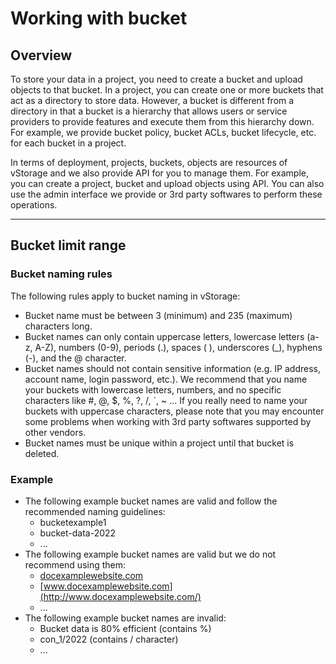 # Working with bucket

## Overview <a href="#tong-quan" id="tong-quan"></a>

To store your data in a project, you need to create a bucket and upload objects to that bucket. In a project, you can create one or more buckets that act as a directory to store data. However, a bucket is different from a directory in that a bucket is a hierarchy that allows users or service providers to provide features and execute them from this hierarchy down. For example, we provide bucket policy, bucket ACLs, bucket lifecycle, etc. for each bucket in a project.

In terms of deployment, projects, buckets, objects are resources of vStorage and we also provide API for you to manage them. For example, you can create a project, bucket and upload objects using API. You can also use the admin interface we provide or 3rd party softwares to perform these operations.

***

## Bucket limit range <a href="#pham-vi-gioi-han-bucket" id="pham-vi-gioi-han-bucket"></a>

### **Bucket naming rules**

The following rules apply to bucket naming in vStorage:

* Bucket name must be between 3 (minimum) and 235 (maximum) characters long.
* Bucket names can only contain uppercase letters, lowercase letters (a-z, A-Z), numbers (0-9), periods (.), spaces ( ), underscores (\_), hyphens (-), and the @ character.
* Bucket names should not contain sensitive information (e.g. IP address, account name, login password, etc.). We recommend that you name your buckets with lowercase letters, numbers, and no specific characters like #, @, $, %, ?, /, \`, \~ ... If you really need to name your buckets with uppercase characters, please note that you may encounter some problems when working with 3rd party softwares supported by other vendors.
* Bucket names must be unique within a project until that bucket is deleted.

### **Example**

* The following example bucket names are valid and follow the recommended naming guidelines:
  * bucketexample1
  * bucket-data-2022
  * ...
* The following example bucket names are valid but we do not recommend using them:
  * [docexamplewebsite.com](http://docexamplewebsite.com/)
  * [www.docexamplewebsite.com](http://www.docexamplewebsite.com/)
  * ...
* The following example bucket names are invalid:
  * Bucket data is 80% efficient (contains %)
  * con\_1/2022 (contains / character)
  * ...
